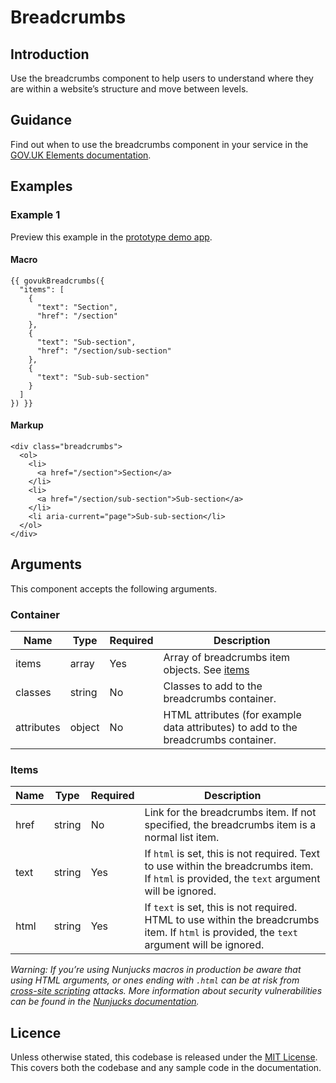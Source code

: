 # Breadcrumbs

## Introduction

Use the breadcrumbs component to help users to understand where they are within a website’s structure and move between levels.

## Guidance

Find out when to use the breadcrumbs component in your service in the [GOV.UK Elements documentation](http://govuk-elements.herokuapp.com/).

## Examples

### Example 1

Preview this example in the [prototype demo app](https://govuk-prototype-kit-macros.herokuapp.com/examples/breadcrumbs/#example-1).

#### Macro

```
{{ govukBreadcrumbs({
  "items": [
    {
      "text": "Section",
      "href": "/section"
    },
    {
      "text": "Sub-section",
      "href": "/section/sub-section"
    },
    {
      "text": "Sub-sub-section"
    }
  ]
}) }}
```

#### Markup

```
<div class="breadcrumbs">
  <ol>
    <li>
      <a href="/section">Section</a>
    </li>
    <li>
      <a href="/section/sub-section">Sub-section</a>
    </li>
    <li aria-current="page">Sub-sub-section</li>
  </ol>
</div>
```

## Arguments

This component accepts the following arguments.

### Container
|Name|Type|Required|Description|
|---|---|---|---|
|items|array|Yes|Array of breadcrumbs item objects. See [items](#items)|
|classes|string|No|Classes to add to the breadcrumbs container.|
|attributes|object|No|HTML attributes (for example data attributes) to add to the breadcrumbs container.|

### Items
|Name|Type|Required|Description|
|---|---|---|---|
|href|string|No|Link for the breadcrumbs item. If not specified, the breadcrumbs item is a normal list item.|
|text|string|Yes|If `html` is set, this is not required. Text to use within the breadcrumbs item. If `html` is provided, the `text` argument will be ignored.|
|html|string|Yes|If `text` is set, this is not required. HTML to use within the breadcrumbs item. If `html` is provided, the `text` argument will be ignored.|


*Warning: If you’re using Nunjucks macros in production be aware that using HTML arguments, or ones ending with `.html` can be at risk from [cross-site scripting](https://en.wikipedia.org/wiki/Cross-site_scripting) attacks. More information about security vulnerabilities can be found in the [Nunjucks documentation](https://mozilla.github.io/nunjucks/api.html#user-defined-templates-warning).*

## Licence

Unless otherwise stated, this codebase is released under the [MIT License](https://github.com/whatterz/govuk-prototype-kit-macros/blob/master/LICENSE). This covers both the codebase and any sample code in the documentation.